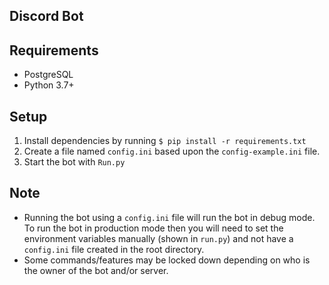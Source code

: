 Discord Bot
-

## Requirements
- PostgreSQL
- Python 3.7+

## Setup

1. Install dependencies by running ``` $ pip install -r requirements.txt ```
2. Create a file named `config.ini` based upon the `config-example.ini` file.
3. Start the bot with `Run.py`

## Note
- Running the bot using a ```config.ini``` file will run the bot in debug mode. To run the bot in
production mode then you will need to set the environment variables manually (shown in ```run.py```) and
not have a ```config.ini``` file created in the root directory.
- Some commands/features may be locked down depending on who is the owner of the bot and/or server.